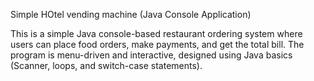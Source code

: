 Simple HOtel vending machine (Java Console Application)

This is a simple Java console-based restaurant ordering system where users can place food orders, make payments, and get the total bill. The program is menu-driven and interactive, designed using Java basics (Scanner, loops, and switch-case statements).

